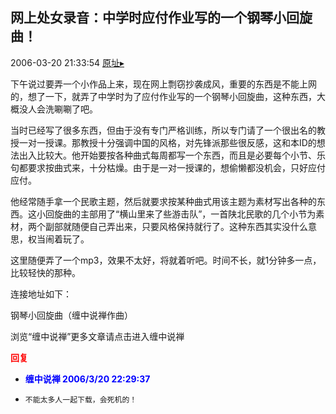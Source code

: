 ## 网上处女录音：中学时应付作业写的一个钢琴小回旋曲！
2006-03-20 21:33:54
[原址▸](http://www.fxgan.com/chan_time/2006_01_06/112.htm)



 



 


 


  下午说过要弄一个小作品上来，现在网上剽窃抄袭成风，重要的东西是不能上网的，想了一下，就弄了中学时为了应付作业写的一个钢琴小回旋曲，这种东西，大概没人会洗唰唰了吧。


 


  当时已经写了很多东西，但由于没有专门严格训练，所以专门请了一个很出名的教授一对一授课。那教授十分强调中国的风格，对先锋派那些很反感，这和本ID的想法出入比较大。他开始要按各种曲式每周都写一个东西，而且是必要每个小节、乐句都要求按曲式来，十分枯燥。由于是一对一授课的，想偷懒都没机会，只好应付应付。


 


  他经常随手拿一个民歌主题，然后就要求按某种曲式用该主题为素材写出各种的东西。这小回旋曲的主部用了“横山里来了些游击队”，一首陕北民歌的几个小节为素材，两个副部就随便自己弄出来，只要风格保持就行了。这种东西其实没什么意思，权当闹着玩了。


 


  这里随便弄了一个mp3，效果不太好，将就着听吧。时间不长，就1分钟多一点，比较轻快的那种。


 


 连接地址如下：


 


 钢琴小回旋曲（缠中说禅作曲） 


 


 


 
  浏览“缠中说禅”更多文章请点击进入缠中说禅
 








<font color='red'>**回复**</font>


- **<font color='blue'>缠中说禅 2006/3/20 22:29:37</font>**
- ```
  不能太多人一起下载，会死机的！
  ```
